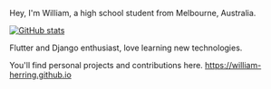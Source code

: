 Hey, I'm William, a high school student from Melbourne, Australia.

[![GitHub stats](https://github-readme-stats.vercel.app/api?username=william-herring)](https://github.com/anuraghazra/github-readme-stats)

Flutter and Django enthusiast, love learning new technologies.

You'll find personal projects and contributions here.
https://william-herring.github.io
